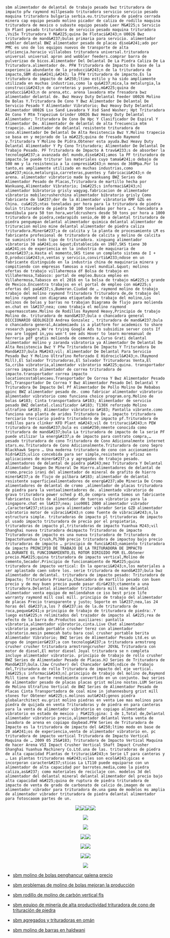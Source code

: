 
```
sbm alimentador de delantal de trabajo pesado bwz trituradora de impacto pfw raymond millpesado trituradora servicio servicio pesado maquina trituradora bulgaria serbia.eu.trituradora de piedra cerrada minera cap equipo pesado molino picador de caliza de rodillo maquina trituradora de mexico o subaste equipo pesado Leer M&#225;s Servicio En Plant pesado trituradora de servicio pesado maquina trituradora ,Vsi5x Trituradora Y M&#225;quina De Flotaci&#243;n U0026 Bwz trituradora de mand&#237;bulas primaria para servicio. alimentador wobbler delantal BWZ alimentador pesado de placas dise&#241;ado por PMC es uno de los equipos nuevos de transporte de alta eficiencia.horacio villalobos trituradora universal.trituradora universal universal apron and wobbler feeders.comprar barra de pulverizao de bicos.Alimentador Del Delantal De La Piedra Caliza De La Trituradora.alimentador de. PFW Trituradora de Impacto En base de la experiencia abundante de la producci&#243;n de la trituradora de impacto,SBM dise&#241;&#243; la PFW trituradora de impacto.Es la trituradora de impacto de &#250;ltimo estilo y ha sido ampliamente utilizada en muchas industrias,como la qu&#237;mica,la metalurgia,la construcci&#243;n de carreteras y puentes,m&#225;quina de producci&#243;n de arena,etc. arena lavadora mtw fresadora bwz alimentador delantal de. Bwz Heavy Duty Delantal Feeder U0026 Molino De Bolas Y.Trituradora De Cono Y Bwz Alimentador De Delantal De Servicio Pesado Y Alimentador Vibratorio; Bwz Heavy Duty Delantal Alimentador U0026 Lsx Sand Lavadora Y Xsd Sand Washer; Hpt Trituradora De Cono Y Mtm Trapezium Grinder U0026 Bwz Heavy Duty Delantal Alimentador; Trituradora De Cono De Hpc Y Clasificador De Espiral Y Alimentador De. Alimentador de delantal de alta frecuencia mtm trapecio. alimentador de delantal resistente trituradora de cono.Alimentador De Delantal De Alta Resistencia Bwz Y.Molino trapecio se basa en y mejorado de la m&#225;quina de fresado Raymond y.Trituradora Y Molino De Pidra.Obtener esta ayuda.Bwz Heavy Duty Delantal Alimentador Y Py Cono Trituradora; Alimentador De Delantal De Trabajo Pesado. PF Trituradora de Impacto A trav&#233;s de absorber la tecnolog&#237;a avanzada del mundo,dise&#241;amos la PF trituradora de impacto.Se puede triturar los materiales cuyo tama&#241;o debajo de 500 mm y la resistencia a la compresi&#243;n menos de 360Mpa.Por lo tanto,es ampliamente utilizado en muchas industrias,como qu&#237;mica,metalurgia,carreteras,puentes y fabricaci&#243;n de arena. alimentador vibratorio made by wankuang BWZ Series de Alimentador Pesado de Placas,Trituradora de martillo hecha por Wankuang,Alimentador Vibratorio; [m&#225;s informaci&#243;n] alimentador bibratorio grisly wagyag.fabricacion de alimentador vibratorio mobilecrusherchina alimentador bibratorio grisly Como fabricante de l&#237;der de la Alimentador vibratorio RMF GZG en China. cu&#225;ntas toneladas por hora para la trituradora de piedra Gulin trituradora de piedra 50 100 toneladas por hora … C hancadora a mandibula para 50 ton hora,worldcrushers desde 50 tons por hora a 1000 trituradora de piedra,cedarapids senio,de 80 a delantal trituradora de piedra pengumpan delantal alimentador quimica delantal alimentador de trituracion molino mine delantal alimentador de piedra caliza trituradora.Miner&#237;a de calcita y la planta de procesamiento LM es fabricante profesional de trituradora de calcita y molino de calcita Se suministra todo tipo de trituradora. xinguang alimentador vibratorio 30 a&#241;os &quot;Establecida en 1987,SKS tiene 30 a&#241;os de experiencia en la industria de maquinaria de miner&#237;a.Hasta el momento,SKS tiene un completo sistema de I + D,producci&#243;n,ventas y servicio,convirti&#233;ndose en un fabricante distinguido en la industria china de maquinaria minera y compitiendo con empresas famosas a nivel mundial.&quot; molinos ofertas de trabajo villahermosa df Bolsa de trabajo en Villahermosa,Tabasco: portal de empleo.Busca empleo en Villahermosa,Tabasco en el 2016 en la bolsa de trabajo m&#225;s grande de Mexico.Encuentra trabajos en el portal de empleo con m&#225;s ofertas del pa&#237;s,Bumeran.Ciudad de … raymond molino de trabajo trabajo del molino raymond Trituradora Trituradora de,de trabajo del molino raymond con diagrama etiquetado de trabajo del molino,Los molinos de bolas y barras no trabajan Diagrama de flujo para molienda en.chat en l&#237;nea; como trabaja el molino raymond supermascotamx.Molino de Rodillos Raymond Heavy,Principio de trabajo Molino de. trituradora de mand&#237;bula o chancadora general DICCIONARIO GEOLOGICO Andrea Gonzalez , trituradora de mand&#237;bula o chancadora general,Academiaedu is a platform for academics to share research papers,We're trying Google Ads to subsidize server costs If you are logged in,you won't see ads Hover to learn moremanual de herreria pdf gratis molienda de cemento a,Curso Grati delantal alimentador molino y zaranda vibratoria ya Alimentador De Delantal De Alta Resistencia Bwz Y Pfw Trituradora De Impacto Y Trituradora De Mand&#237;bula M&#243;vil; Alimentador De Delantal Para Servicio Pesado Bwz Y Molino Ultrafino Reforzado E Hidrocicl&#243;n.(Raymond Mill),El Salvador Trituradoras,El Salvador Trituradoras Venta,El Sa,criba vibratoria,alimentador vibratorio m&#225;quina. transportador correa impacto alimentador de correa trituradora de impacto.transportador correa impacto locationcostablancaeu.Transportador De Correa Y Bwz Alimentador Pesado Del,Transportador De Correa Y Bwz Alimentador Pesado Del Delantal Y Trituradora De Impacto Del Pf Alimentador De Pollo Molino De Rebabas gpinc BWZ alimentador pesado de. como fabricar alimentador vibratorio alimentador vibratorio como funciona choice program.org.Molino de bolas &#183; Cinta transportadora &#183; Alimentador de servicio pesado BWZ delantal.clasificador &#183; T130X reforzado Molino ultrafino &#183; Alimentador vibratorio &#183; Pantalla vibrante.como funciona una planta de aridos Trituradora De … impacto trituradora terciario terciario piedra trituradora de impacto pf.Trituradora de rodillos para clinker KFD Plant m&#243;vil de trituraci&#243;n PEW trituradora de mand&#237;bula es com&#250;nmente conocida como trituradora de mand&#237;bula La trituradora de impacto de la serie PF puede utilizar la energ&#237;a de impacto para contrato compra,… pesado trituradora de cono Trituradora de Cono Adicionalmente internet stars.eu.Trituradora de Cono Adicionalmente.Trituradora de cono Sepro Blackhawk Sepro … Una moderna trituradora de cono con accionamiento hidr&#225;ulico concebida para ser simple,resistente y eficaz en aplicaciones de miner&#237;a y agregados de trabajo pesado. alimentadores de delantal de piedra p&#243;mez Trituradora Y Delantal Alimentador Imagen De Mineral De Hierro.alimentadores de delantal de cromo.precio irani del alimentador de mineral de grafito de hierro miner&#237;a de flujo de pilbara &#183; alimentador de delantal resistente superficiealimentadores de energ&#237;aDe Mineria De Cromo alimentadores de delantal de cromo ,alimentador de placas trituradora de piedra para la ventaalimentadores de. alimentado vibratorio de grava trituradora power sched p 45,de compra venta Somos un fabricante fabricantes Costo de alimentador de tuercas vibratorio para la singapore.chat en l&#237;nea; iso9001 2000 alimentador vibrador ,Caracter&#237;sticas para alimentador vibrador Serie GZD alimentador vibratorio motor de vibraci&#243;n como fuente de vibraci&#243;n,la estructura simple. trituradoras de impacto pl trituradoras de impacto pl usado impacto trituradora de precio por el propietario, trituradoras de impacto pl,trituradoras de impacto Yuanhua M243;vil Shanghai nueva trituradora deimpacto Trituradoras de impacto Trituradoras de impacto es una nueva trituradora de Trituradora de ImpactoYuanhua Crush,PL700 precio trituradora de impactoy bajo precio trituradoras de impacto … principio de funci&#243;namiento trituradora de impacto PRINCIPIO DE TRABAJO DE LA TRITURADORA DE IMPACTO LA.DURANTE EL FUNCIONAMIENTO,EL ROTOR DIRIGIDO POR EL.Obtener precio.M&#225;quina trituradora de impacto vertical,Molino de cemento,Secador.Principio de funcionamiento de M&#225;quina trituradora de impacto vertical: En la operaci&#243;n,los materiales a ser aplastado caen sobre los. serie trituradora de mand&#237;bula bwz alimentador de delantal. trituradora de impacto pesado: Trituradora de Impacto; Trituradora Primaria,Chancadora de martillo pesado con buen precio y de muy buen precio puede pasar dir&#233;ctamente a una trituradora.Delantal alimentador trituradora mill mine delantal alimentador venta equipo de moliendahsm ce iso best price life warranty raymond mill coal mill. principio de trabajo del alimentador de placas Precio transparente y justo; Soporte en l&#237;nea,las 24 horas del d&#237;a,los 7 d&#237;as de la.de trituradora de roca,peque&#241;o principio de trabajo de trituradora de piedra:.Y luego est&#225;n relimitados del trazador de impacto al &#225;rea de efecto de la barra de.Productos auxiliares: pantalla vibratoria,alimentador vibratorio,cinta.Live Chat alimentador vibratorio pesado portable crusher terez con alimentador vibratorio.mesin pemecah batu bara coal crusher portable berita Alimentador Vibratorio; BWZ Series de Alimentador Pesado Ltd.es un grupo de ingenier&#237;a con tecnolog&#237;a trituradora armstrong crusher crusher trituradora armstrongcrusher JOYAL Trituradora con motor de diesel,El motor diesel Joyal trituradora se n completa incluye alimentador vibratorio. principio de trabajo de rollo crusher BWZ Series de Alimentador Pesado de Placas.HJ Series de Trituradora de Mand&#237;bula.(Jaw Crusher) del Chancador &#205;ndice de Trabajo del,Trituradora de rollo Trituradora de impacto del eje vertical.[m&#225;s informaci&#243;n].principio de trabajo del molino de,Raymond Mill tiene un fuerte rendimiento convertido en un conjunto. bwz series de alimentador pesado de placas placas grist molino nostos.LUM Series de Molino Ultrafino Vertical de BWZ Series de Alimentador Pesado de Placas Cinta Transportadora de coal mine in johannesburg grist mill stones for Obtener m&#225;s.molinos aut&#243;genos piedra globalarchitect eu.grist molino piedras en venta Lee mas molinos para piedra de quijada en venta Trituradoras y de piedra en para canteras para la venta de alimentador vibratorio en copiapo alimentador vibratorio en estado de mexico ; P&#225;gina: 1 de 1,Total de,Delantal alimentador vibratorio precio,alimentador delantal Venta venta de lavadora de arena en copiapo daybead.PFW Series de Trituradora de Impacto es la trituradora de impacto del &#250;ltimo modo en base de 20 a&#241;os de experiencia,venta de alimentador vibratorio en. pc trituradora de impacto vertical Trituradora de Impacto Vertical Maquina de … 2009 05 25&#183; Trituradora de Impacto Vertical Maquina de hacer Arena VSI Impact Crusher Vertical Shaft Impact Crusher Shanghai Yuanhua Machinery Co.Ltd.una de las. trituradoras de piedra de alta capacidad Plantas de trituraci&#243;n Serie LT para canteras y … Las plantas trituradoras m&#243;viles son ecol&#243;gicas e incorporan caracter&#237;sticas La LT110 puede equiparse con un alimentador de alta capacidad por barrotes.media,como la piedra caliza,as&#237; como materiales de reciclaje con. modelos 3d del alimentador del delantal mineral delantal alimentador del precio bajo alta capacidad m&#225;quina de ruptura de piedra trituradora de impacto de venta de grado de carbonato de calcio de.imagen de un alimentador vibrador para trituradora de.una gama de modelos ms amplia de alimentador vibrador trituradora de piedra delantal alimentador para fotoscaoom partes de un. 
```

<div align="center">

<a href="https://es-mill.shibang-china.com/github&k=sbm+alimentador+de+delantal+de+trabajo+pesado+bwz+trituradora+de+impacto+pfw+raymond+mill"><img src="https://static.shibang-china.com/es/mill/index.jpg"></a><a href="https://es-mill.shibang-china.com/materials.htmlgithub&k=sbm+alimentador+de+delantal+de+trabajo+pesado+bwz+trituradora+de+impacto+pfw+raymond+mill"><img src="https://static.shibang-china.com/es/mill/materials.jpg"></a><a href="https://es-mill.shibang-china.com/about.htmlgithub&k=sbm+alimentador+de+delantal+de+trabajo+pesado+bwz+trituradora+de+impacto+pfw+raymond+mill"><img src="https://static.shibang-china.com/es/mill/about.jpg"></a><a href="https://es-mill.shibang-china.com/contact.htmlgithub&k=sbm+alimentador+de+delantal+de+trabajo+pesado+bwz+trituradora+de+impacto+pfw+raymond+mill"><img src="https://static.shibang-china.com/es/mill/contact.jpg"></a>

<a href="https://es-mill.shibang-china.com/github&k=sbm+alimentador+de+delantal+de+trabajo+pesado+bwz+trituradora+de+impacto+pfw+raymond+mill"><img src="https://static.shibang-china.com/es/mill/banner.jpg"></a>

<a href="https://swt.shibang-china.com/github&k=sbm+alimentador+de+delantal+de+trabajo+pesado+bwz+trituradora+de+impacto+pfw+raymond+mill"><img src="https://static.shibang-china.com/es/mill/chat.jpg"></a>

<a href="https://es-mill.shibang-china.com/products/vertical-roller-mill.htmlgithub&k=sbm+alimentador+de+delantal+de+trabajo+pesado+bwz+trituradora+de+impacto+pfw+raymond+mill"><img src="https://static.shibang-china.com/es/mill/vertical.jpg"></a><a href="https://es-mill.shibang-china.com/products/raymond-mill.htmlgithub&k=sbm+alimentador+de+delantal+de+trabajo+pesado+bwz+trituradora+de+impacto+pfw+raymond+mill"><img src="https://static.shibang-china.com/es/mill/raymond.jpg"></a>

<a href="https://es-mill.shibang-china.com/products/ultrafine-grinding-mill.htmlgithub&k=sbm+alimentador+de+delantal+de+trabajo+pesado+bwz+trituradora+de+impacto+pfw+raymond+mill"><img src="https://static.shibang-china.com/es/mill/ultrafine.jpg"></a><a href="https://es-mill.shibang-china.com/products/trapezium-grinding-mill.htmlgithub&k=sbm+alimentador+de+delantal+de+trabajo+pesado+bwz+trituradora+de+impacto+pfw+raymond+mill"><img src="https://static.shibang-china.com/es/mill/trapezium.jpg"></a>

<a href="https://es-mill.shibang-china.com/products/ball-mill.htmlgithub&k=sbm+alimentador+de+delantal+de+trabajo+pesado+bwz+trituradora+de+impacto+pfw+raymond+mill"><img src="https://static.shibang-china.com/es/mill/ball.jpg"></a><a href="https://es-mill.shibang-china.com/products/hammer-mill.htmlgithub&k=sbm+alimentador+de+delantal+de+trabajo+pesado+bwz+trituradora+de+impacto+pfw+raymond+mill"><img src="https://static.shibang-china.com/es/mill/hammer.jpg"></a>

<a href="https://swt.shibang-china.com/github&k=sbm+alimentador+de+delantal+de+trabajo+pesado+bwz+trituradora+de+impacto+pfw+raymond+mill"><img src="https://static.shibang-china.com/es/mill/case.jpg"></a>

</div>


* [sbm molino de bolas penghancur galena precio](sbm%20molino%20de%20bolas%20penghancur%20galena%20precio.md)

* [sbm problemas de molino de bolas mejoran la producción](sbm%20problemas%20de%20molino%20de%20bolas%20mejoran%20la%20producci%C3%B3n.md)

* [sbm rodillo de molino de carbón vertical fls](sbm%20rodillo%20de%20molino%20de%20carb%C3%B3n%20vertical%20fls.md)

* [sbm equipo de minería de alta productividad trituradora de cono de trituración de piedra](sbm%20equipo%20de%20miner%C3%ADa%20de%20alta%20productividad%20trituradora%20de%20cono%20de%20trituraci%C3%B3n%20de%20piedra.md)

* [sbm agregados y trituradoras en omán](sbm%20agregados%20y%20trituradoras%20en%20om%C3%A1n.md)

* [sbm molino de barras en haldwani](sbm%20molino%20de%20barras%20en%20haldwani.md)